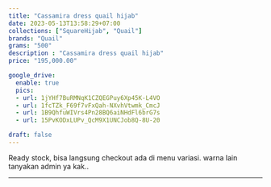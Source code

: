 ```yaml
---
title: "Cassamira dress quail hijab"
date: 2023-05-13T13:58:29+07:00
collections: ["SquareHijab", "Quail"]
brands: "Quail"
grams: "500"
description : "Cassamira dress quail hijab"
price: "195,000.00"

google_drive:
  enable: true
  pics:
  - url: 1jYHf7BuRMNqK1CZQEGPuy6Xp45K-L4VO
  - url: 1fcTZk_F69f7vFxQah-NXvhVtwmk_CmcJ
  - url: 1B9QhfuWIVrs4Pn28BQ6aiNHdFl6brG7s
  - url: 15PvKODxLUPv_QcM9X1UNCJob8Q-8U-20

draft: false
---
```


Ready stock, bisa langsung checkout ada di menu variasi.
warna lain tanyakan admin ya kak..

----------      
  
